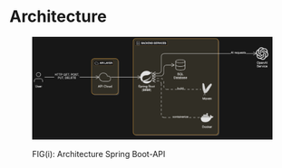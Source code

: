 # Architecture

<figure><img src=".gitbook/assets/image (1).png" alt=""><figcaption><p>FIG(i): Architecture Spring Boot-API</p></figcaption></figure>

